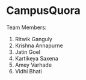 # CampusQuora
Team Members:
1. Ritwik Ganguly
2. Krishna Annapurne
3. Jatin Goel
4. Kartikeya Saxena
5. Amey Varhade
6. Vidhi Bhati

